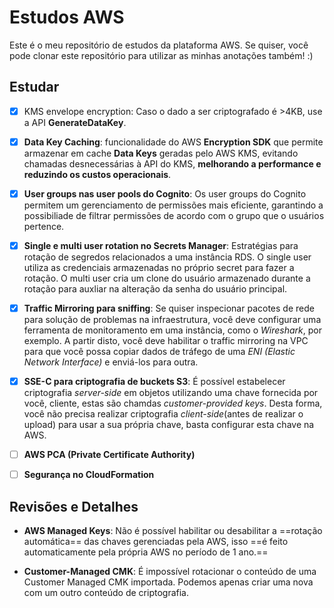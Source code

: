 # Estudos AWS
Este é o meu repositório de estudos da plataforma AWS. Se quiser, você pode clonar este repositório para utilizar as minhas anotações também! :)


## Estudar
- [x] KMS envelope encryption: Caso o dado a ser criptografado é >4KB, use a API **GenerateDataKey**.

- [x] **Data Key Caching**: funcionalidade do AWS **Encryption SDK** que permite armazenar em cache **Data Keys** geradas pelo AWS KMS, evitando chamadas desnecessárias à API do KMS, **melhorando a performance e reduzindo os custos operacionais**.

- [x] **User groups nas user pools do Cognito**: Os user groups do Cognito permitem um gerenciamento de permissões mais eficiente, garantindo a possibiliade de filtrar permissões de acordo com o grupo que o usuários pertence.

- [x] **Single e multi user rotation no Secrets Manager**: Estratégias para rotação de segredos relacionados a uma instância RDS. O single user utiliza as credenciais armazenadas no próprio secret para fazer a rotação. O multi user cria um clone do usuário armazenado durante a rotação para auxliar na alteração da senha do usuário principal.

- [x] **Traffic Mirroring para sniffing**: Se quiser inspecionar pacotes de rede para solução de problemas na infraestrutura, você deve configurar uma ferramenta de monitoramento em uma instância, como o _Wireshark_, por exemplo. A partir disto, você deve habilitar o traffic mirroring na VPC para que você possa copiar dados de tráfego de uma *ENI (Elastic Network Interface)* e enviá-los para outra.

- [x] **SSE-C para criptografia de buckets S3**: É possível estabelecer criptografia *server-side* em objetos utilizando uma chave fornecida por você, cliente, estas são chamdas _customer-provided keys_. Desta forma, você não precisa realizar criptografia *client-side*(antes de realizar o upload) para usar a sua própria chave, basta configurar esta chave na AWS.

- [ ] **AWS PCA (Private Certificate Authority)**

- [ ] **Segurança no CloudFormation** 


## Revisões e Detalhes

- **AWS Managed Keys**: Não é possível habilitar ou desabilitar a ==rotação automática== das chaves gerenciadas pela AWS, isso ==é feito automaticamente pela própria AWS no período de 1 ano.==

- **Customer-Managed CMK**: É impossível rotacionar o conteúdo de uma Customer Managed CMK importada. Podemos apenas criar uma nova com um outro conteúdo de criptografia.